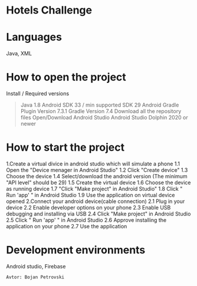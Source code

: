 # Hotels Challenge

# Languages
Java, XML

# How to open the project
Install / Required versions
  >Java 1.8
  >Android SDK 33 / min supported SDK 29
  >Android Gradle Plugin Version 7.3.1
  >Gradle Version 7.4
Download all the repository files
Open/Download Android Studio 
>Android Studio Dolphin 2020 or newer

# How to start the project
1.Create a virtual divice in android studio which will simulate a phone
  1.1 Open the "Device menager in Android Studio"
  1.2 Click "Create device"
  1.3 Choose the device
  1.4 Select/download the android version (The minimum "API level" should be 29)
  1.5 Create the virtual device
  1.6 Choose the device as running device
  1.7 "Click "Make project" in Android Studio"
  1.8 Click " Run 'app' " in Android Studio
  1.9 Use the application on virtual device opened
2.Connect your android device(cable connection)
  2.1 Plug in your device
  2.2 Enable developer options on your phone
  2.3 Enable USB debugging and installing via USB
  2.4 Click "Make project" in Android Studio
  2.5 Click " Run 'app' " in Android Studio
  2.6 Approve installing the application on your phone
  2.7 Use the application

# Development environments
Android studio, Firebase

```bash
Avtor: Bojan Petrovski
```

